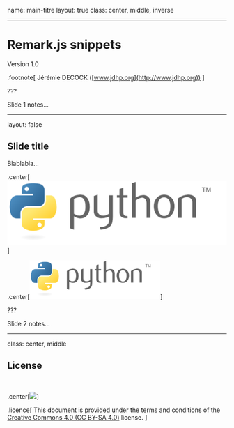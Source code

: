 name: main-titre
layout: true
class: center, middle, inverse

---

# Remark.js snippets

Version 1.0

.footnote[
Jérémie DECOCK ([www.jdhp.org](http://www.jdhp.org))
]

???

Slide 1 notes...

---

layout: false

## Slide title

Blablabla...

.center[![Logo](figs/python_logo.svg)]

.center[<img src="figs/python_logo.svg" width="300">]

???

Slide 2 notes...

---

class: center, middle

## License

<br />

.center[<a href="http://creativecommons.org/licenses/by-sa/4.0/"><img src="figs/logos/cc_by_sa.svg" width="200"></a>]

.licence[
This document is provided under the terms and conditions of the<br />
[Creative Commons 4.0 (CC BY-SA 4.0)](http://creativecommons.org/licenses/by-sa/4.0/)
license.
]
